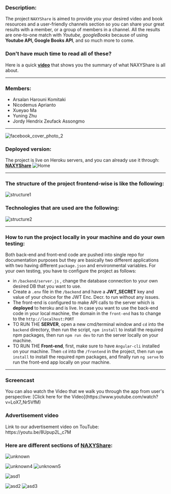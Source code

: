 
### Description:

The project `NAXYShare` is aimed to provide you your desired video and book resources and a user-friendly channels section so you can share your great results with a member, or a group of members in a channel. All the results are one-to-one match with *Youtube, googleBooks* because of using **Youtube API, Google Books API**, and so much more to come.

### Don't have much time to read all of these?
Here is a quick **[video](https://youtu.be/8Upup2L_c7M)** that shows you the summary of what NAXYShare is all about.

<hr>

### Members:
- Arsalan Harouni Komitaki
- Nicodemus Aprianto
- Xueyao Ma
- Yuning Zhu
- Jordy Hendrix Zeufack Assongmo

<hr>

![facebook_cover_photo_2](https://user-images.githubusercontent.com/67411717/184535527-1ac2470e-c791-47fa-bb78-ecab05f74fb3.png)

### Deployed version:
The project is live on Heroku servers, and you can already use it through: **[NAXYShare](https://naxyshare.herokuapp.com/home)**
![Home](https://user-images.githubusercontent.com/67411717/184536452-0bfb26d2-6331-4004-b855-0cf0251af201.png)

<hr>

### The structure of the project frontend-wise is like the following:
![structure1](https://user-images.githubusercontent.com/67411717/184538909-70bf358e-a215-4326-a1f3-4017ab165132.png)

### Technologies that are used are the following:
![structure2](https://user-images.githubusercontent.com/67411717/184539069-b84dd3a6-0158-4930-aa77-bc5137b704a6.png)

<hr>

### How to run the project locally in your machine and do your own testing:
Both back-end and front-end code are pushed into single repo for documentation purposes but they are basically two different applications with two having different `package.json` and environmental variables. For your own testing, you have to configure the project as follows:
- in `/backend/server.js` , change the database connection to your own desired DB that you want to use.
- Create a `.env` file in the `/backend` and have a **JWT_SECRET** key and value of your choice for the JWT Enc. Decr. to run without any issues.
- The front-end is configured to make API calls to the server which is **deployed** to heroku and is live. In case you want to use the back-end code in your local machine, the domain in the `front-end` has to change to the `http://localhost:PORT`
- TO RUN THE **SERVER**, open a new cmd/terminal window and `cd` into the `backend` directory, then run the script, `npm install` to install the required npm packages, then run `npm run dev` to run the server locally on your machine.
- TO RUN THE **Front-end**, first, make sure to have `Angular-cli` installed on your machine. Then `cd` into the `/frontend` in the project, then run `npm install` to install the required npm packages, and finally run `ng serve` to run the front-end app locally on your machine.

<hr>

<h3>Screencast</h3>
You can also watch the Video that we walk you through the app from user's perspective: [Click here for the Video](https://www.youtube.com/watch?v=LoX7_Nr5VfM)

<h3>Advertisement video</h3>
Link to our advertisement video on TouTube: https://youtu.be/8Upup2L_c7M

### Here are different sections of [NAXYShare](https://naxyshare.herokuapp.com/home):

![unknown](https://user-images.githubusercontent.com/67411717/184536438-22b0d2a7-b532-4e8d-beb7-8073c579e6fb.png)

![unknown4](https://user-images.githubusercontent.com/67411717/184536455-69c57876-e691-47c1-aee1-302353d92101.png)
![unknown5](https://user-images.githubusercontent.com/67411717/184536460-2a188c3a-fb51-4c08-9f3a-29fe3c2357e2.png)




![asd1](https://user-images.githubusercontent.com/61145500/184593193-ee021fbe-fcb1-4f43-ac8e-0d0fcd009903.png)

![asd2](https://user-images.githubusercontent.com/61145500/184593211-1f341d66-306b-4963-9339-063cf44cddec.png)
![asd3](https://user-images.githubusercontent.com/61145500/184593212-8d35286d-b402-4c48-9f7e-b9c829458542.png)







